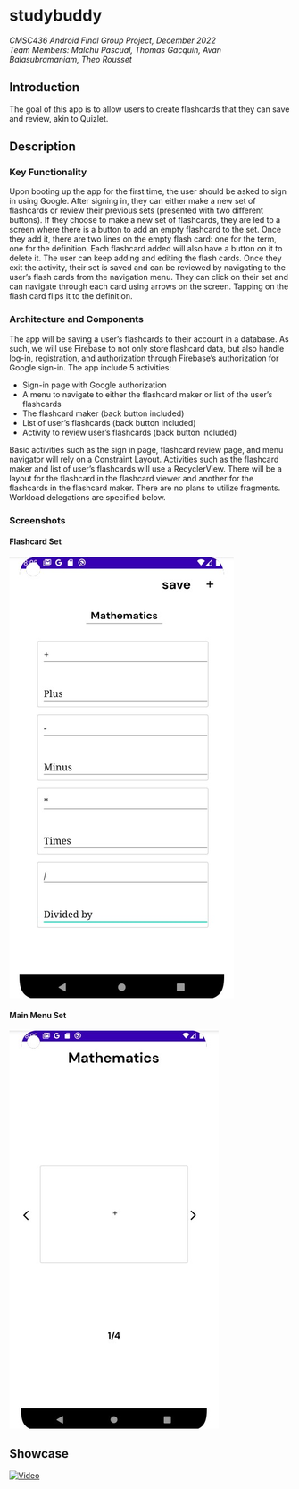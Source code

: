 # studybuddy
*CMSC436 Android Final Group Project, December 2022*<br />
*Team Members: Malchu Pascual, Thomas Gacquin, Avan Balasubramaniam, Theo Rousset*
## Introduction
The goal of this app is to allow users to create flashcards that they can save and review, akin to Quizlet.
## Description
### Key Functionality
Upon booting up the app for the first time, the user should be asked to sign in using Google. After signing in, they can either make a new set of flashcards or review their previous sets (presented with two different buttons). If they choose to make a new set of flashcards, they are led to a screen where there is a button to add an empty flashcard to the set. Once they add it, there are two lines on the empty flash card: one for the term, one for the definition. Each flashcard added will also have a button on it to delete it. The user can keep adding and editing the flash cards. Once they exit the activity, their set is saved and can be reviewed by navigating to the user’s flash cards from the navigation menu. They can click on their set and can navigate through each card using arrows on the screen. Tapping on the flash card flips it to the definition.
### Architecture and Components
The app will be saving a user’s flashcards to their account in a database. As such, we will use Firebase to not only store flashcard data, but also handle log-in, registration, and authorization through Firebase’s authorization for Google sign-in. The app include 5 activities:<br />
* Sign-in page with Google authorization
* A menu to navigate to either the flashcard maker or list of the user’s flashcards
* The flashcard maker (back button included)
* List of user’s flashcards (back button included)
* Activity to review user’s flashcards (back button included)<br />
<!-- -->
Basic activities such as the sign in page, flashcard review page, and menu navigator will rely on a Constraint Layout. Activities such as the flashcard maker and list of user’s flashcards will use a RecyclerView. There will be a layout for the flashcard in the flashcard viewer and another for the flashcards in the flashcard maker. There are no plans to utilize fragments. Workload delegations are specified below.
### Screenshots
#### Flashcard Set
![Alt text](FlashcardSet.jpg?raw=true "")
#### Main Menu Set
![Alt text](MainMenuSet.jpg?raw=true "")
## Showcase
[![Video]()]([http://www.youtube.com/watch?v=YOUTUBE_VIDEO_ID_HERE](https://www.youtube.com/watch?v=mN7u5PirROo) "App Showcase")

